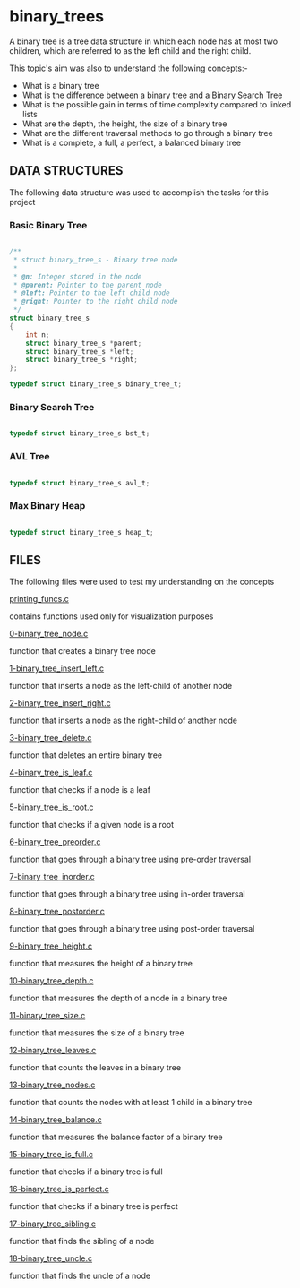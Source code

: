 # binary_trees
A binary tree is a tree data structure in which each node has at most two children, which are referred to as the left child and the right child.

This topic's aim was also to understand the following concepts:-

* What is a binary tree
* What is the difference between a binary tree and a Binary Search Tree
* What is the possible gain in terms of time complexity compared to linked lists
* What are the depth, the height, the size of a binary tree
* What are the different traversal methods to go through a binary tree
* What is a complete, a full, a perfect, a balanced binary tree


## DATA STRUCTURES

The following data structure was used to accomplish the tasks for this project

### Basic Binary Tree

```c

/**
 * struct binary_tree_s - Binary tree node
 *
 * @n: Integer stored in the node
 * @parent: Pointer to the parent node
 * @left: Pointer to the left child node
 * @right: Pointer to the right child node
 */
struct binary_tree_s
{
    int n;
    struct binary_tree_s *parent;
    struct binary_tree_s *left;
    struct binary_tree_s *right;
};

typedef struct binary_tree_s binary_tree_t;

```

### Binary Search Tree

```c

typedef struct binary_tree_s bst_t;

```

### AVL Tree

```c

typedef struct binary_tree_s avl_t;

```

### Max Binary Heap

```c

typedef struct binary_tree_s heap_t;

```

## FILES

The following files were used to test my understanding on the concepts

[printing_funcs.c](../master/printing_funcs.c)

contains functions used only for visualization purposes

[0-binary_tree_node.c](../master/0-binary_tree_node.c)

function that creates a binary tree node

[1-binary_tree_insert_left.c](../master/1-binary_tree_insert_left.c)

function that inserts a node as the left-child of another node

[2-binary_tree_insert_right.c](../master/2-binary_tree_insert_right.c)

function that inserts a node as the right-child of another node

[3-binary_tree_delete.c](../master/3-binary_tree_delete.c)

function that deletes an entire binary tree

[4-binary_tree_is_leaf.c](../master/4-binary_tree_is_leaf.c)

function that checks if a node is a leaf

[5-binary_tree_is_root.c](../master/5-binary_tree_is_root.c)

function that checks if a given node is a root

[6-binary_tree_preorder.c](../master/6-binary_tree_preorder.c)

function that goes through a binary tree using pre-order traversal

[7-binary_tree_inorder.c](../master/7-binary_tree_inorder.c)

function that goes through a binary tree using in-order traversal

[8-binary_tree_postorder.c](../master/8-binary_tree_postorder.c)

function that goes through a binary tree using post-order traversal

[9-binary_tree_height.c](../master/9-binary_tree_height.c)

function that measures the height of a binary tree

[10-binary_tree_depth.c](../master/10-binary_tree_depth.c)

function that measures the depth of a node in a binary tree

[11-binary_tree_size.c](../master/11-binary_tree_size.c)

function that measures the size of a binary tree

[12-binary_tree_leaves.c](../master/12-binary_tree_leaves.c)

function that counts the leaves in a binary tree

[13-binary_tree_nodes.c](../master/13-binary_tree_nodes.c)

function that counts the nodes with at least 1 child in a binary tree

[14-binary_tree_balance.c](../master/14-binary_tree_balance.c)

function that measures the balance factor of a binary tree

[15-binary_tree_is_full.c](../master/15-binary_tree_is_full.c)

function that checks if a binary tree is full

[16-binary_tree_is_perfect.c](../master/16-binary_tree_is_perfect.c)

function that checks if a binary tree is perfect

[17-binary_tree_sibling.c](../master/17-binary_tree_sibling.c)

function that finds the sibling of a node

[18-binary_tree_uncle.c](../master/18-binary_tree_uncle.c)

function that finds the uncle of a node

